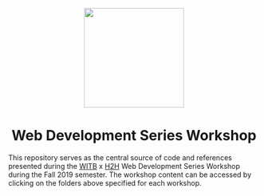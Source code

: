 <p align="center"><img src="https://raw.githubusercontent.com/HackToHelpUTD/web_dev_series_fall19/master/.github/WITBxH2H_dark.png" height="200"><p>
<h1 align="center">Web Development Series Workshop</h1>

This repository serves as the central source of code and references presented during the [WITB](https://witbutd.weebly.com/) x [H2H](http://hacktohelp.co) Web Development Series Workshop during the Fall 2019 semester. The workshop content can be accessed by clicking on the folders above specified for each workshop.